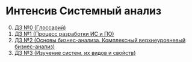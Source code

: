 # Интенсив Системный анализ

0. [ДЗ №0 (Глоссарий)](https://github.com/VlKuz/YlabCourse.System-Analysis/tree/master/homework_0)
1. [ДЗ №1 (Процесс разработки ИС и ПО)](https://github.com/VlKuz/YlabCourse.System-Analysis/tree/master/homework_1)
2. [ДЗ №2 (Основы бизнес-анализа. Комплексный верхнеуровневый бизнес-анализ)](https://github.com/VlKuz/YlabCourse.System-Analysis/tree/master/homework_2)
3. [ДЗ №3 (Изучение систем, их видов и свойств)](https://github.com/VlKuz/YlabCourse.System-Analysis/tree/master/homework_3)